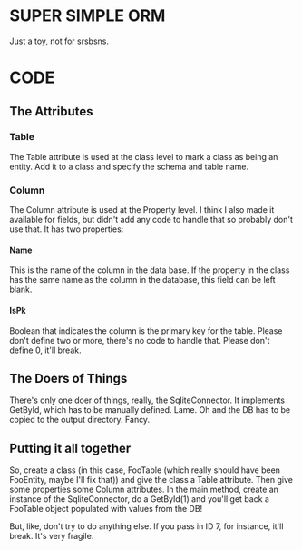 # SUPER SIMPLE ORM
Just a toy, not for srsbsns.

# CODE

## The Attributes

### Table
The Table attribute is used at the class level to mark a class as being an entity. Add it to a class and specify the schema and table name.

### Column
The Column attribute is used at the Property level. I think I also made it available for fields, but didn't add any code
to handle that so probably don't use that. It has two properties:

#### Name
This is the name of the column in the data base. If the property in the class has the same name as the column in the database, this field can be left blank.

#### IsPk
Boolean that indicates the column is the primary key for the table. Please don't define two or more, there's no code to handle that. Please don't define 0, it'll break.

## The Doers of Things
There's only one doer of things, really, the SqliteConnector. It implements GetById, which has to be manually defined. Lame. Oh and the DB has to be copied to the output directory. Fancy.

## Putting it all together
So, create a class (in this case, FooTable (which really should have been FooEntity, maybe I'll fix that)) and give the class a Table attribute. Then give some properties some Column attributes.
In the main method, create an instance of the SqliteConnector, do a GetById<FooTable>(1) and you'll get back a FooTable object populated with values from the DB!

But, like, don't try to do anything else. If you pass in ID 7, for instance, it'll break. It's very fragile.